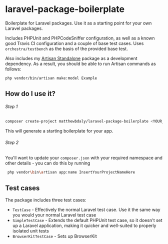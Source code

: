 # laravel-package-boilerplate

Boilerplate for Laravel packages. Use it as a starting point for your own Laravel packages.

Includes PHPUnit and PHPCodeSniffer configuration, as well as a known good Travis CI configuration and a couple of base test cases. Uses `orchestra/testbench` as the basis of the provided base test.

Also includes my [Artisan Standalone](https://github.com/matthewbdaly/artisan-standalone) package as a development dependency. As a result, you should be able to run Artisan commands as follows:

```bash
php vendor/bin/artisan make:model Example
```

How do I use it?
----------------
###### Step 1
```bash
composer create-project matthewbdaly/laravel-package-boilerplate <YOUR_NEW_PACKAGE_DIRECTORY>
```

This will generate a starting boilerplate for your app.

###### Step 2
You'll want to update your `composer.json` with your required namespace and other details - you can do this by running
```bash
 php vendor\bin\artisan app:name InsertYourProjectNameHere
 ```

Test cases
----------

The package includes three test cases:

* `TestCase` - Effectively the normal Laravel test case. Use it the same way you would your normal Laravel test case
* `SimpleTestCase` - Extends the default PHPUnit test case, so it doesn't set up a Laravel application, making it quicker and well-suited to properly isolated unit tests
* `BrowserKitTestCase` - Sets up BrowserKit
